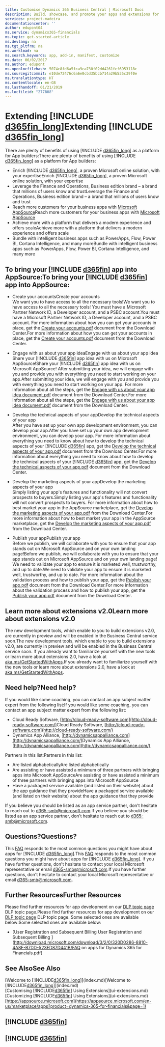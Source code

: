```yaml
---
title: Customise Dynamics 365 Business Central | Microsoft Docs
description: Build, showcase, and promote your apps and extensions for Business Central .
services: project-madeira
documentationcenter: ''
author: edupont04
ms.service: dynamics365-financials
ms.topic: get-started-article
ms.devlang: na
ms.tgt_pltfrm: na
ms.workload: na
ms.search.keywords: app, add-in, manifest, customize
ms.date: 06/02/2017
ms.author: edupont
ms.openlocfilehash: 5074c8fd6a5fca9ca730f02dd4261fcf6953118c
ms.sourcegitcommit: e10de72476c6a6e0cbd35bcb714a29b535c39f0e
ms.translationtype: HT
ms.contentlocale: en-GB
ms.lasthandoff: 01/21/2019
ms.locfileid: "277808"
---
```

# <a name="extending-include-d365finlongincludesd365finlongmdmd"></a><span data-ttu-id="e359a-103">Extending [!INCLUDE [d365fin_long](includes/d365fin_long_md.md)]</span><span class="sxs-lookup"><span data-stu-id="e359a-103">Extending [!INCLUDE [d365fin_long](includes/d365fin_long_md.md)]</span></span>
<span data-ttu-id="e359a-104">There are plenty of benefits of using [!INCLUDE [d365fin_long](includes/d365fin_long_md.md)] as a platform for App builders:</span><span class="sxs-lookup"><span data-stu-id="e359a-104">There are plenty of benefits of using [!INCLUDE [d365fin_long](includes/d365fin_long_md.md)] as a platform for App builders:</span></span>

* <span data-ttu-id="e359a-105">Enrich [!INCLUDE [d365fin_long](includes/d365fin_long_md.md)], a proven Microsoft online solution, with your expertise</span><span class="sxs-lookup"><span data-stu-id="e359a-105">Enrich [!INCLUDE [d365fin_long](includes/d365fin_long_md.md)], a proven Microsoft online solution, with your expertise</span></span>  
* <span data-ttu-id="e359a-106">Leverage the Finance and Operations, Business edition brand – a brand that millions of users know and trust</span><span class="sxs-lookup"><span data-stu-id="e359a-106">Leverage the Finance and Operations, Business edition brand – a brand that millions of users know and trust</span></span>  
* <span data-ttu-id="e359a-107">Reach more customers for your business apps with [Microsoft AppSource](https://appsource.microsoft.com/)</span><span class="sxs-lookup"><span data-stu-id="e359a-107">Reach more customers for your business apps with [Microsoft AppSource](https://appsource.microsoft.com/)</span></span>  
* <span data-ttu-id="e359a-108">Achieve more with a platform that delivers a modern experience and offers scale</span><span class="sxs-lookup"><span data-stu-id="e359a-108">Achieve more with a platform that delivers a modern experience and offers scale</span></span>  
* <span data-ttu-id="e359a-109">Bundle with intelligent business apps such as PowerApps, Flow, Power BI, Cortana Intelligence, and many more</span><span class="sxs-lookup"><span data-stu-id="e359a-109">Bundle with intelligent business apps such as PowerApps, Flow, Power BI, Cortana Intelligence, and many more</span></span>  

## <a name="to-bring-your-include-d365finincludesd365finmdmd-app-into-appsource"></a><span data-ttu-id="e359a-110">To bring your [!INCLUDE [d365fin](includes/d365fin_md.md)] app into AppSource:</span><span class="sxs-lookup"><span data-stu-id="e359a-110">To bring your [!INCLUDE [d365fin](includes/d365fin_md.md)] app into AppSource:</span></span>
+ <span data-ttu-id="e359a-111">Create your accounts</span><span class="sxs-lookup"><span data-stu-id="e359a-111">Create your accounts</span></span>  
  <span data-ttu-id="e359a-112">We want you to have access to all the necessary tools!</span><span class="sxs-lookup"><span data-stu-id="e359a-112">We want you to have access to all the necessary tools!</span></span> <span data-ttu-id="e359a-113">You must have a Microsoft Partner Network ID, a Developer account, and a PSBC account.</span><span class="sxs-lookup"><span data-stu-id="e359a-113">You must have a Microsoft Partner Network ID, a Developer account, and a PSBC account.</span></span>
  <span data-ttu-id="e359a-114">For more information about how you can get your accounts in place, get the [Create your accounts.pdf](https://go.microsoft.com/fwlink/?linkid=841514) document from the Download Center.</span><span class="sxs-lookup"><span data-stu-id="e359a-114">For more information about how you can get your accounts in place, get the [Create your accounts.pdf](https://go.microsoft.com/fwlink/?linkid=841514) document from the Download Center.</span></span>

+ <span data-ttu-id="e359a-115">Engage with us about your app idea</span><span class="sxs-lookup"><span data-stu-id="e359a-115">Engage with us about your app idea</span></span>  
  <span data-ttu-id="e359a-116">Share your [!INCLUDE [d365fin](includes/d365fin_md.md)] app idea with us on Microsoft AppSource!</span><span class="sxs-lookup"><span data-stu-id="e359a-116">Share your [!INCLUDE [d365fin](includes/d365fin_md.md)] app idea with us on Microsoft AppSource!</span></span> <span data-ttu-id="e359a-117">After submitting your idea, we will engage with you and provide you with everything you need to start working on your app.</span><span class="sxs-lookup"><span data-stu-id="e359a-117">After submitting your idea, we will engage with you and provide you with everything you need to start working on your app.</span></span>
  <span data-ttu-id="e359a-118">For more information about all the steps, get the [Engage with us about your app idea document.pdf](https://go.microsoft.com/fwlink/?linkid=841515) document from the Download Center.</span><span class="sxs-lookup"><span data-stu-id="e359a-118">For more information about all the steps, get the [Engage with us about your app idea document.pdf](https://go.microsoft.com/fwlink/?linkid=841515) document from the Download Center.</span></span>

+ <span data-ttu-id="e359a-119">Develop the technical aspects of your app</span><span class="sxs-lookup"><span data-stu-id="e359a-119">Develop the technical aspects of your app</span></span>    
  <span data-ttu-id="e359a-120">After you have set up your own app development environment, you can develop your app.</span><span class="sxs-lookup"><span data-stu-id="e359a-120">After you have set up your own app development environment, you can develop your app.</span></span>
  <span data-ttu-id="e359a-121">For more information about everything you need to know about how to develop the technical aspects of your [!INCLUDE [d365fin](includes/d365fin_md.md)] app, get the [Develop the technical aspects of your app.pdf](https://go.microsoft.com/fwlink/?linkid=841516) document from the Download Center.</span><span class="sxs-lookup"><span data-stu-id="e359a-121">For more information about everything you need to know about how to develop the technical aspects of your [!INCLUDE [d365fin](includes/d365fin_md.md)] app, get the [Develop the technical aspects of your app.pdf](https://go.microsoft.com/fwlink/?linkid=841516) document from the Download Center.</span></span>

+ <span data-ttu-id="e359a-122">Develop the marketing aspects of your app</span><span class="sxs-lookup"><span data-stu-id="e359a-122">Develop the marketing aspects of your app</span></span>  
  <span data-ttu-id="e359a-123">Simply listing your app's features and functionality will not convert prospects to buyers.</span><span class="sxs-lookup"><span data-stu-id="e359a-123">Simply listing your app's features and functionality will not convert prospects to buyers.</span></span> <span data-ttu-id="e359a-124">For more information about how to best market your app in the AppSource marketplace, get the [Develop the marketing aspects of your app.pdf](https://go.microsoft.com/fwlink/?linkid=841518) from the Download Center.</span><span class="sxs-lookup"><span data-stu-id="e359a-124">For more information about how to best market your app in the AppSource marketplace, get the [Develop the marketing aspects of your app.pdf](https://go.microsoft.com/fwlink/?linkid=841518) from the Download Center.</span></span>

+ <span data-ttu-id="e359a-125">Publish your app</span><span class="sxs-lookup"><span data-stu-id="e359a-125">Publish your app</span></span>  
  <span data-ttu-id="e359a-126">Before we publish, we will collaborate with you to ensure that your app stands out on Microsoft AppSource and on your own landing page!</span><span class="sxs-lookup"><span data-stu-id="e359a-126">Before we publish, we will collaborate with you to ensure that your app stands out on Microsoft AppSource and on your own landing page!</span></span> <span data-ttu-id="e359a-127">We need to validate your app to ensure it is marketed well, trustworthy, and up to date.</span><span class="sxs-lookup"><span data-stu-id="e359a-127">We need to validate your app to ensure it is marketed well, trustworthy, and up to date.</span></span>
  <span data-ttu-id="e359a-128">For more information about the validation process and how to publish your app, get the [Publish your app.pdf](https://go.microsoft.com/fwlink/?linkid=841517) document from the Download Center.</span><span class="sxs-lookup"><span data-stu-id="e359a-128">For more information about the validation process and how to publish your app, get the [Publish your app.pdf](https://go.microsoft.com/fwlink/?linkid=841517) document from the Download Center.</span></span>

## <a name="learn-more-about-extensions-v20"></a><span data-ttu-id="e359a-129">Learn more about extensions v2.0</span><span class="sxs-lookup"><span data-stu-id="e359a-129">Learn more about extensions v2.0</span></span>
<span data-ttu-id="e359a-130">The new development tools, which enable to you to build extensions v2.0, are currently in preview and will be enabled in the Business Central  service soon.</span><span class="sxs-lookup"><span data-stu-id="e359a-130">The new development tools, which enable to you to build extensions v2.0, are currently in preview and will be enabled in the Business Central  service soon.</span></span> <span data-ttu-id="e359a-131">If you already want to familiarize yourself with the new tools or learn more about extensions 2.0, have a look at [aka.ms/GetStartedWithApps](http://aka.ms/GetStartedWithApps).</span><span class="sxs-lookup"><span data-stu-id="e359a-131">If you already want to familiarize yourself with the new tools or learn more about extensions 2.0, have a look at [aka.ms/GetStartedWithApps](http://aka.ms/GetStartedWithApps).</span></span>  

## <a name="need-help"></a><span data-ttu-id="e359a-132">Need help?</span><span class="sxs-lookup"><span data-stu-id="e359a-132">Need help?</span></span>
<span data-ttu-id="e359a-133">If you would like some coaching, you can contact an app subject matter expert from the following list:</span><span class="sxs-lookup"><span data-stu-id="e359a-133">If you would like some coaching, you can contact an app subject matter expert from the following list:</span></span>

* <span data-ttu-id="e359a-134">Cloud Ready Software, [http://cloud-ready-software.com](http://cloud-ready-software.com/)</span><span class="sxs-lookup"><span data-stu-id="e359a-134">Cloud Ready Software, [http://cloud-ready-software.com](http://cloud-ready-software.com/)</span></span>  
* <span data-ttu-id="e359a-135">Dynamics App Alliance, [http://dynamicsappalliance.com](http://dynamicsappalliance.com/)</span><span class="sxs-lookup"><span data-stu-id="e359a-135">Dynamics App Alliance, [http://dynamicsappalliance.com](http://dynamicsappalliance.com/)</span></span>

<span data-ttu-id="e359a-136">Partners in this list:</span><span class="sxs-lookup"><span data-stu-id="e359a-136">Partners in this list:</span></span>

* <span data-ttu-id="e359a-137">Are listed alphabetically</span><span class="sxs-lookup"><span data-stu-id="e359a-137">Are listed alphabetically</span></span>  
* <span data-ttu-id="e359a-138">Are assisting or have assisted a minimum of three partners with bringing apps into Microsoft AppSource</span><span class="sxs-lookup"><span data-stu-id="e359a-138">Are assisting or have assisted a minimum of three partners with bringing apps into Microsoft AppSource</span></span>  
* <span data-ttu-id="e359a-139">Have a packaged service available (and listed on their website) about the app guidance that they provide</span><span class="sxs-lookup"><span data-stu-id="e359a-139">Have a packaged service available (and listed on their website) about the app guidance that they provide</span></span>  

<span data-ttu-id="e359a-140">If you believe you should be listed as an app service partner, don't hesitate to reach out to [d365-smb@microsoft.com](mailto:d365-smb@microsoft.com).</span><span class="sxs-lookup"><span data-stu-id="e359a-140">If you believe you should be listed as an app service partner, don't hesitate to reach out to [d365-smb@microsoft.com](mailto:d365-smb@microsoft.com).</span></span>

## <a name="questions"></a><span data-ttu-id="e359a-141">Questions?</span><span class="sxs-lookup"><span data-stu-id="e359a-141">Questions?</span></span>
<span data-ttu-id="e359a-142">This [FAQ](https://go.microsoft.com/fwlink/?linkid=841520) responds to the most common questions you might have about apps for [!INCLUDE [d365fin_long](includes/d365fin_long_md.md)].</span><span class="sxs-lookup"><span data-stu-id="e359a-142">This [FAQ](https://go.microsoft.com/fwlink/?linkid=841520) responds to the most common questions you might have about apps for [!INCLUDE [d365fin_long](includes/d365fin_long_md.md)].</span></span> <span data-ttu-id="e359a-143">If you have further questions, don't hesitate to contact your local Microsoft representative or email [d365-smb@microsoft.com](mailto:d365-smb@microsoft.com ).</span><span class="sxs-lookup"><span data-stu-id="e359a-143">If you have further questions, don't hesitate to contact your local Microsoft representative or email [d365-smb@microsoft.com](mailto:d365-smb@microsoft.com ).</span></span>

## <a name="further-resources"></a><span data-ttu-id="e359a-144">Further Resources</span><span class="sxs-lookup"><span data-stu-id="e359a-144">Further Resources</span></span>
<span data-ttu-id="e359a-145">Please find further resources for app development on our [DLP topic page](https://mbspartner.microsoft.com/BFI/Topic/76) DLP topic page.</span><span class="sxs-lookup"><span data-stu-id="e359a-145">Please find further resources for app development on our [DLP topic page](https://mbspartner.microsoft.com/BFI/Topic/76) DLP topic page.</span></span> <span data-ttu-id="e359a-146">Some selected ones are available below:</span><span class="sxs-lookup"><span data-stu-id="e359a-146">Some selected ones are available below:</span></span>
- [<span data-ttu-id="e359a-147">User Registration and Subsequent Billing </span><span class="sxs-lookup"><span data-stu-id="e359a-147">User Registration and Subsequent Billing </span></span>](http://download.microsoft.com/download/3/2/0/320D0286-8810-4A8F-B7DD-523ED87D441B/FAQ on apps for Dynamics 365 for Financials.pdf)



## <a name="see-also"></a><span data-ttu-id="e359a-148">See Also</span><span class="sxs-lookup"><span data-stu-id="e359a-148">See Also</span></span>
<span data-ttu-id="e359a-149">[Welcome to [!INCLUDE[d365fin_long](includes/d365fin_long_md.md)]](index.md)</span><span class="sxs-lookup"><span data-stu-id="e359a-149">[Welcome to [!INCLUDE[d365fin_long](includes/d365fin_long_md.md)]](index.md)</span></span>  
<span data-ttu-id="e359a-150">[Customising [!INCLUDE[d365fin](includes/d365fin_md.md)] Using Extensions](ui-extensions.md)</span><span class="sxs-lookup"><span data-stu-id="e359a-150">[Customizing [!INCLUDE[d365fin](includes/d365fin_md.md)] Using Extensions](ui-extensions.md)</span></span>  
[https://appsource.microsoft.com](https://appsource.microsoft.com/en-us/marketplace/apps?product=dynamics-365-for-financials&page=1)  

## [!INCLUDE [d365fin](includes/free_trial_md.md)]  
## [!INCLUDE [d365fin](includes/training_link_md.md)]
